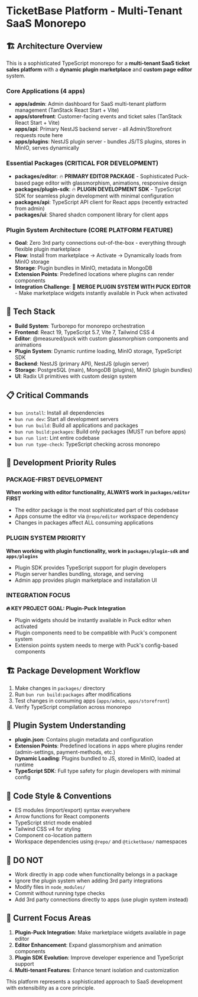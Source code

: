 # TicketBase Platform - Multi-Tenant SaaS Monorepo

## 🏗️ Architecture Overview

This is a sophisticated TypeScript monorepo for a **multi-tenant SaaS ticket sales platform** with a **dynamic plugin marketplace** and **custom page editor** system.

### Core Applications (4 apps)
- **apps/admin**: Admin dashboard for SaaS multi-tenant platform management (TanStack React Start + Vite)
- **apps/storefront**: Customer-facing events and ticket sales (TanStack React Start + Vite)
- **apps/api**: Primary NestJS backend server - all Admin/Storefront requests route here
- **apps/plugins**: NestJS plugin server - bundles JS/TS plugins, stores in MinIO, serves dynamically

### Essential Packages (CRITICAL FOR DEVELOPMENT)
- **packages/editor**: 🔥 **PRIMARY EDITOR PACKAGE** - Sophisticated Puck-based page editor with glassmorphism, animations, responsive design
- **packages/plugin-sdk**: 🔥 **PLUGIN DEVELOPMENT SDK** - TypeScript SDK for seamless plugin development with minimal configuration
- **packages/api**: TypeScript API client for React apps (recently extracted from admin)
- **packages/ui**: Shared shadcn component library for client apps

### Plugin System Architecture (CORE PLATFORM FEATURE)
- **Goal**: Zero 3rd party connections out-of-the-box - everything through flexible plugin marketplace
- **Flow**: Install from marketplace → Activate → Dynamically loads from MinIO storage
- **Storage**: Plugin bundles in MinIO, metadata in MongoDB
- **Extension Points**: Predefined locations where plugins can render components
- **Integration Challenge**: 🎯 **MERGE PLUGIN SYSTEM WITH PUCK EDITOR** - Make marketplace widgets instantly available in Puck when activated

## 🚀 Tech Stack
- **Build System**: Turborepo for monorepo orchestration
- **Frontend**: React 19, TypeScript 5.7, Vite 7, Tailwind CSS 4
- **Editor**: @measured/puck with custom glassmorphism components and animations
- **Plugin System**: Dynamic runtime loading, MinIO storage, TypeScript SDK
- **Backend**: NestJS (primary API), NestJS (plugin server)
- **Storage**: PostgreSQL (main), MongoDB (plugins), MinIO (plugin bundles)
- **UI**: Radix UI primitives with custom design system

## 📋 Critical Commands
- `bun install`: Install all dependencies
- `bun run dev`: Start all development servers
- `bun run build`: Build all applications and packages
- `bun run build:packages`: Build only packages (MUST run before apps)
- `bun run lint`: Lint entire codebase
- `bun run type-check`: TypeScript checking across monorepo

## 🎯 Development Priority Rules

### PACKAGE-FIRST DEVELOPMENT
**When working with editor functionality, ALWAYS work in `packages/editor` FIRST**
- The editor package is the most sophisticated part of this codebase
- Apps consume the editor via `@repo/editor` workspace dependency
- Changes in packages affect ALL consuming applications

### PLUGIN SYSTEM PRIORITY
**When working with plugin functionality, work in `packages/plugin-sdk` and `apps/plugins`**
- Plugin SDK provides TypeScript support for plugin developers
- Plugin server handles bundling, storage, and serving
- Admin app provides plugin marketplace and installation UI

### INTEGRATION FOCUS
**🔥 KEY PROJECT GOAL: Plugin-Puck Integration**
- Plugin widgets should be instantly available in Puck editor when activated
- Plugin components need to be compatible with Puck's component system  
- Extension points system needs to merge with Puck's config-based components

## 🏗️ Package Development Workflow
1. Make changes in `packages/` directory
2. Run `bun run build:packages` after modifications
3. Test changes in consuming apps (`apps/admin`, `apps/storefront`)
4. Verify TypeScript compilation across monorepo

## 🔌 Plugin System Understanding
- **plugin.json**: Contains plugin metadata and configuration
- **Extension Points**: Predefined locations in apps where plugins render (admin-settings, payment-methods, etc.)
- **Dynamic Loading**: Plugins bundled to JS, stored in MinIO, loaded at runtime
- **TypeScript SDK**: Full type safety for plugin developers with minimal config

## 🎨 Code Style & Conventions
- ES modules (import/export) syntax everywhere
- Arrow functions for React components
- TypeScript strict mode enabled
- Tailwind CSS v4 for styling
- Component co-location pattern
- Workspace dependencies using `@repo/` and `@ticketbase/` namespaces

## 🚫 DO NOT
- Work directly in app code when functionality belongs in a package
- Ignore the plugin system when adding 3rd party integrations
- Modify files in `node_modules/`
- Commit without running type checks
- Add 3rd party connections directly to apps (use plugin system instead)

## 🎯 Current Focus Areas
1. **Plugin-Puck Integration**: Make marketplace widgets available in page editor
2. **Editor Enhancement**: Expand glassmorphism and animation components
3. **Plugin SDK Evolution**: Improve developer experience and TypeScript support
4. **Multi-tenant Features**: Enhance tenant isolation and customization

This platform represents a sophisticated approach to SaaS development with extensibility as a core principle.